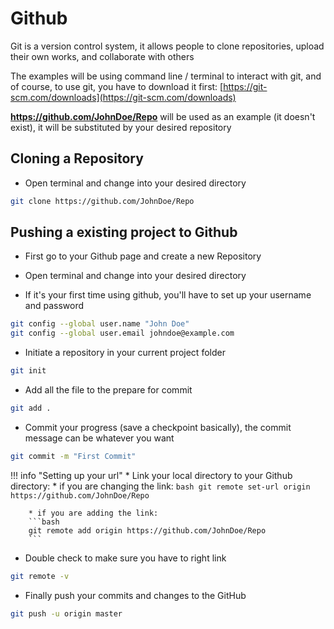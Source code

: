 # Github
Git is a version control system, it allows people to clone repositories, upload their own works, and collaborate with others

The examples will be using command line / terminal to interact with git, and of course, to use git, you have to download it first: 
[https://git-scm.com/downloads](https://git-scm.com/downloads)

**https://github.com/JohnDoe/Repo** will be used as an example (it doesn't exist), it will be substituted by your desired repository

## Cloning a Repository 

* Open terminal and change into your desired directory
```bash
git clone https://github.com/JohnDoe/Repo
```

## Pushing a existing  project to Github

* First go to your Github page and create a new Repository

* Open terminal and change into your desired directory

* If it's your first time using github, you'll have to set up your username and password
```bash
git config --global user.name "John Doe"
git config --global user.email johndoe@example.com
```

* Initiate a repository in your current project folder
```bash
git init
```

* Add all the file to the prepare for commit
```bash
git add .
```

* Commit your progress (save a checkpoint basically), the commit message can be whatever you want
```bash
git commit -m "First Commit"
```

!!! info "Setting up your url"
    * Link your local directory to your Github directory:
        * if you are changing the link:
        ```bash
        git remote set-url origin https://github.com/JohnDoe/Repo
        ```
        
        * if you are adding the link:
        ```bash
        git remote add origin https://github.com/JohnDoe/Repo    
        ```

* Double check to make sure you have to right link
```bash
git remote -v 
```

* Finally push your commits and changes to the GitHub
```bash
git push -u origin master
```
